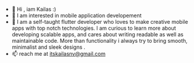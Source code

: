 
- 👾 Hi , iam Kailas :)
- 👀 I am interested in mobile application developement 
- 💬 I am a self-taught flutter developer who loves to make creative mobile apps with top notch technologies. I am curious to learn more about developing scalable apps, and cares about writing readable as well as maintainable code. More than functionality i always try to bring smooth, minimalist and sleek designs .
- 📫 reach me at itskailasnv@gmail.com
